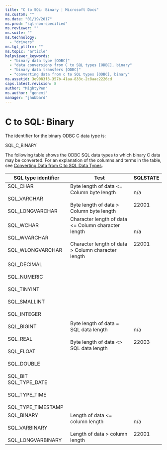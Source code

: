 ```yaml
---
title: "C to SQL: Binary | Microsoft Docs"
ms.custom: ""
ms.date: "01/19/2017"
ms.prod: "sql-non-specified"
ms.reviewer: ""
ms.suite: ""
ms.technology: 
  - "drivers"
ms.tgt_pltfrm: ""
ms.topic: "article"
helpviewer_keywords: 
  - "binary data type [ODBC]"
  - "data conversions from C to SQL types [ODBC], binary"
  - "binary data transfers [ODBC]"
  - "converting data from c to SQL types [ODBC], binary"
ms.assetid: 3e9083f3-357b-41aa-833c-2c8aac2226cd
caps.latest.revision: 8
author: "MightyPen"
ms.author: "genemi"
manager: "jhubbard"
---
```

# C to SQL: Binary
The identifier for the binary ODBC C data type is:  
  
 SQL_C_BINARY  
  
 The following table shows the ODBC SQL data types to which binary C data may be converted. For an explanation of the columns and terms in the table, see [Converting Data from C to SQL Data Types](../../../odbc/reference/appendixes/converting-data-from-c-to-sql-data-types.md).  
  
|SQL type identifier|Test|SQLSTATE|  
|-------------------------|----------|--------------|  
|SQL_CHAR<br /><br /> SQL_VARCHAR<br /><br /> SQL_LONGVARCHAR|Byte length of data <= Column byte length<br /><br /> Byte length of data > Column byte length|n/a<br /><br /> 22001|  
|SQL_WCHAR<br /><br /> SQL_WVARCHAR<br /><br /> SQL_WLONGVARCHAR|Character length of data <= Column character length<br /><br /> Character length of data > Column character length|n/a<br /><br /> 22001|  
|SQL_DECIMAL<br /><br /> SQL_NUMERIC<br /><br /> SQL_TINYINT<br /><br /> SQL_SMALLINT<br /><br /> SQL_INTEGER<br /><br /> SQL_BIGINT<br /><br /> SQL_REAL<br /><br /> SQL_FLOAT<br /><br /> SQL_DOUBLE<br /><br /> SQL_BIT SQL_TYPE_DATE<br /><br /> SQL_TYPE_TIME<br /><br /> SQL_TYPE_TIMESTAMP|Byte length of data = SQL data length<br /><br /> Byte length of data <> SQL data length|n/a<br /><br /> 22003|  
|SQL_BINARY<br /><br /> SQL_VARBINARY<br /><br /> SQL_LONGVARBINARY|Length of data <= column length<br /><br /> Length of data > column length|n/a<br /><br /> 22001|